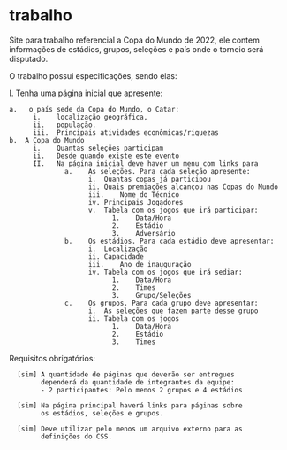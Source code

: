 # trabalho
Site para trabalho referencial a Copa do Mundo de 2022, 
ele contem informações de estádios, grupos, seleções e 
país onde o torneio será disputado.

O trabalho possui especificações, sendo elas:

I.	Tenha uma página inicial que apresente:

    a.	 o país sede da Copa do Mundo, o Catar: 
          i.	localização geográfica, 
          ii.	população.
          iii.	Principais atividades econômicas/riquezas
    b.	A Copa do Mundo
          i.	Quantas seleções participam
          ii.	Desde quando existe este evento
          II.	Na página inicial deve haver um menu com links para 
                  a.	As seleções. Para cada seleção apresente:
                        i.	Quantas copas já participou
                        ii.	Quais premiações alcançou nas Copas do Mundo
                        iii.	Nome do Técnico
                        iv.	Principais Jogadores
                        v.	Tabela com os jogos que irá participar:
                              1.	Data/Hora
                              2.	Estádio
                              3.	Adversário
                  b.	Os estádios. Para cada estádio deve apresentar:
                        i.	Localização
                        ii.	Capacidade
                        iii.	Ano de inauguração
                        iv.	Tabela com os jogos que irá sediar:
                              1.	Data/Hora
                              2.	Times
                              3.	Grupo/Seleções
                  c.	Os grupos. Para cada grupo deve apresentar:
                        i.	As seleções que fazem parte desse grupo
                        ii.	Tabela com os jogos
                              1.	Data/Hora
                              2.	Estádio
                              3.	Times

Requisitos obrigatórios:

      [sim] A quantidade de páginas que deverão ser entregues 
            dependerá da quantidade de integrantes da equipe:
            - 2 participantes: Pelo menos 2 grupos e 4 estádios 

      [sim] Na página principal haverá links para páginas sobre 
            os estádios, seleções e grupos.

      [sim] Deve utilizar pelo menos um arquivo externo para as
            definições do CSS.
 
